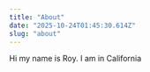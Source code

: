 ```yaml
---
title: "About"
date: "2025-10-24T01:45:30.614Z"
slug: "about"
---
```



Hi my name is Roy. I am in California

